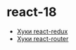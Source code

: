 # react-18

- [Хуки react-redux](https://react-redux.js.org/api/hooks)
- [Хуки react-router](https://reactrouter.com/web/api/Hooks)